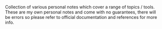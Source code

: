 Collection of various personal notes which cover a range of topics / tools. These are my own personal notes and come with no guarantees, there will be errors so please refer to official documentation and references for more info.